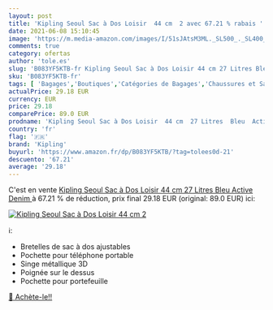 ```yaml
---
layout: post
title: 'Kipling Seoul Sac à Dos Loisir  44 cm  2 avec 67.21 % rabais '
date: 2021-06-08 15:10:45
image: 'https://m.media-amazon.com/images/I/51sJAtsM3ML._SL500_._SL400_.jpg'
comments: true
category: ofertas
author: 'tole.es'
slug: 'B083YF5KTB-fr Kipling Seoul Sac à Dos Loisir 44 cm 27 Litres Bleu Active...'
sku: 'B083YF5KTB-fr'
tags: [ 'Bagages','Boutiques','Catégories de Bagages','Chaussures et Sacs','Custom Stores','Sacs à dos','Sacs à dos loisir','kipling', ]
actualPrice: 29.18 EUR
currency: EUR
price: 29.18
comparePrice: 89.0 EUR
prodname: 'Kipling Seoul Sac à Dos Loisir  44 cm  27 Litres  Bleu  Active Denim '
country: 'fr'
flag: '🇫🇷'
brand: 'Kipling'
buyurl: 'https://www.amazon.fr/dp/B083YF5KTB/?tag=tolees0d-21'
descuento: '67.21'
average: '29.18'
---
```


C'est en vente [Kipling Seoul Sac à Dos Loisir  44 cm  27 Litres  Bleu  Active Denim ](https://www.amazon.fr/dp/B083YF5KTB/?tag=tolees0d-21)  à  67.21 % de réduction, prix final  29.18 EUR (original: 89.0 EUR) ici:

[![Kipling Seoul Sac à Dos Loisir  44 cm  2](https://m.media-amazon.com/images/I/51sJAtsM3ML._SL500_._SL400_.jpg)](https://www.amazon.fr/dp/B083YF5KTB/?tag=tolees0d-21)

ℹ️:

- Bretelles de sac à dos ajustables
- Pochette pour téléphone portable
- Singe métallique 3D
- Poignée sur le dessus
- Pochette pour portefeuille

[🛒 Achète-le!!](https://www.amazon.fr/dp/B083YF5KTB/?tag=tolees0d-21)
